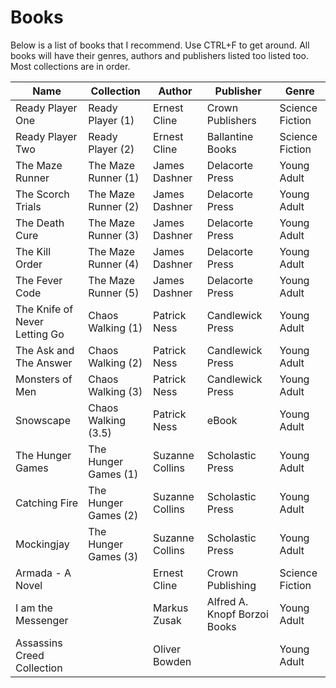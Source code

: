 Books
===================

Below is a list of books that I recommend. Use CTRL+F to get around. All books will have their genres, authors and publishers listed too listed too. Most collections are in order.

|Name|Collection|Author|Publisher|Genre|
|---|---|---|---|---|
|Ready Player One|Ready Player (1)|Ernest Cline|Crown Publishers|Science Fiction|
|Ready Player Two|Ready Player (2)|Ernest Cline|Ballantine Books|Science Fiction|
|The Maze Runner|The Maze Runner (1)|James Dashner|Delacorte Press|Young Adult|
|The Scorch Trials|The Maze Runner (2)|James Dashner|Delacorte Press|Young Adult|
|The Death Cure|The Maze Runner (3)|James Dashner|Delacorte Press|Young Adult|
|The Kill Order|The Maze Runner (4)|James Dashner|Delacorte Press|Young Adult|
|The Fever Code|The Maze Runner (5)|James Dashner|Delacorte Press|Young Adult|
|The Knife of Never Letting Go|Chaos Walking (1)|Patrick Ness|Candlewick Press|Young Adult|
|The Ask and The Answer|Chaos Walking (2)|Patrick Ness|Candlewick Press|Young Adult|
|Monsters of Men|Chaos Walking (3)|Patrick Ness|Candlewick Press|Young Adult|
|Snowscape|Chaos Walking (3.5)|Patrick Ness|eBook|Young Adult|
|The Hunger Games|The Hunger Games (1)|Suzanne Collins|Scholastic Press|Young Adult|
|Catching Fire|The Hunger Games (2)|Suzanne Collins|Scholastic Press|Young Adult|
|Mockingjay|The Hunger Games (3)|Suzanne Collins|Scholastic Press|Young Adult|
|Armada - A Novel||Ernest Cline|Crown Publishing|Science Fiction|
|I am the Messenger||Markus Zusak|Alfred A. Knopf Borzoi Books|Young Adult|
|Assassins Creed Collection||Oliver Bowden||Young Adult